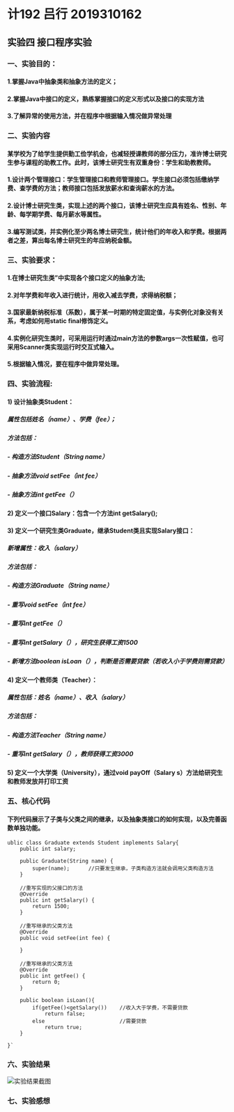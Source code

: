 # 计192 吕行 2019310162
## 实验四 接口程序实验

### 一、实验目的：
#### 1.掌握Java中抽象类和抽象方法的定义； 
#### 2.掌握Java中接口的定义，熟练掌握接口的定义形式以及接口的实现方法
#### 3.了解异常的使用方法，并在程序中根据输入情况做异常处理

### 二、实验内容
#### 某学校为了给学生提供勤工俭学机会，也减轻授课教师的部分压力，准许博士研究生参与课程的助教工作。此时，该博士研究生有双重身份：学生和助教教师。
#### 1.设计两个管理接口：学生管理接口和教师管理接口。学生接口必须包括缴纳学费、查学费的方法；教师接口包括发放薪水和查询薪水的方法。
#### 2.设计博士研究生类，实现上述的两个接口，该博士研究生应具有姓名、性别、年龄、每学期学费、每月薪水等属性。
#### 3.编写测试类，并实例化至少两名博士研究生，统计他们的年收入和学费。根据两者之差，算出每名博士研究生的年应纳税金额。

### 三、实验要求：
#### 1.在博士研究生类”中实现各个接口定义的抽象方法;
#### 2.对年学费和年收入进行统计，用收入减去学费，求得纳税额；
#### 3.国家最新纳税标准（系数），属于某一时期的特定固定值，与实例化对象没有关系，考虑如何用static  final修饰定义。
#### 4.实例化研究生类时，可采用运行时通过main方法的参数args一次性赋值，也可采用Scanner类实现运行时交互式输入。
#### 5.根据输入情况，要在程序中做异常处理。

### 四、实验流程:
#### 1) 设计抽象类Student：
##### 属性包括姓名（name）、学费（fee）；
##### 方法包括：
##### - 构造方法Student（String name）
##### - 抽象方法void setFee（int fee）
##### - 抽象方法int getFee（）
#### 2) 定义一个接口Salary：包含一个方法int getSalary();
#### 3) 定义一个研究生类Graduate，继承Student类且实现Salary接口：
##### 新增属性：收入（salary）
##### 方法包括：
##### - 构造方法Graduate（String name）
##### - 重写void setFee（int fee）
##### - 重写int getFee（）
##### - 重写int getSalary（），研究生获得工资1500
##### - 新增方法boolean isLoan（），判断是否需要贷款（若收入小于学费则需贷款）
#### 4) 定义一个教师类（Teacher）：
##### 属性包括：姓名（name）、收入（salary）
##### 方法包括：
##### - 构造方法Teacher（String name）
##### - 重写int getSalary（），教师获得工资3000
#### 5) 定义一个大学类（University），通过void payOff（Salary s）方法给研究生和教师发放并打印工资

### 五、核心代码
#### 下列代码展示了子类与父类之间的继承，以及抽象类接口的如何实现，以及完善函数单独功能。
```
ublic class Graduate extends Student implements Salary{
	public int salary;  
    
    public Graduate(String name) {  
        super(name);      //只要发生继承，子类构造方法就会调用父类构造方法  
    }  
  
    //重写实现的父接口的方法  
    @Override  
    public int getSalary() {  
        return 1500;  
    }  
  
    //重写继承的父类方法  
    @Override  
    public void setFee(int fee) {  
          
    }  
  
    //重写继承的父类方法  
    @Override  
    public int getFee() {  
        return 0;  
    }  
      
    public boolean isLoan(){  
        if(getFee()<getSalary())    //收入大于学费，不需要贷款  
            return false;     
        else                        //需要贷款  
            return true;            
    }  
 
}`
```
### 六、实验结果
![实验结果截图]()

### 七、实验感想
